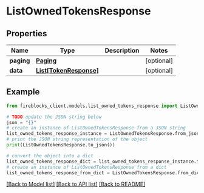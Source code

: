# ListOwnedTokensResponse


## Properties

Name | Type | Description | Notes
------------ | ------------- | ------------- | -------------
**paging** | [**Paging**](Paging.md) |  | [optional] 
**data** | [**List[TokenResponse]**](TokenResponse.md) |  | [optional] 

## Example

```python
from fireblocks_client.models.list_owned_tokens_response import ListOwnedTokensResponse

# TODO update the JSON string below
json = "{}"
# create an instance of ListOwnedTokensResponse from a JSON string
list_owned_tokens_response_instance = ListOwnedTokensResponse.from_json(json)
# print the JSON string representation of the object
print(ListOwnedTokensResponse.to_json())

# convert the object into a dict
list_owned_tokens_response_dict = list_owned_tokens_response_instance.to_dict()
# create an instance of ListOwnedTokensResponse from a dict
list_owned_tokens_response_from_dict = ListOwnedTokensResponse.from_dict(list_owned_tokens_response_dict)
```
[[Back to Model list]](../README.md#documentation-for-models) [[Back to API list]](../README.md#documentation-for-api-endpoints) [[Back to README]](../README.md)


